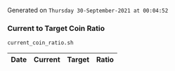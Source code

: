 Generated on `Thursday 30-September-2021 at 00:04:52`

### Current to Target Coin Ratio
`current_coin_ratio.sh`

Date|Current|Target|Ratio
---|---|---|---
